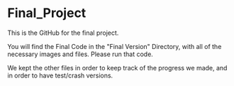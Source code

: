 # Final_Project
This is the GitHub for the final project. 

You will find the Final Code in the "Final Version" Directory, with all of the necessary images and files.
Please run that code. 

We kept the other files in order to keep track of the progress we made, and in order to have test/crash versions.

